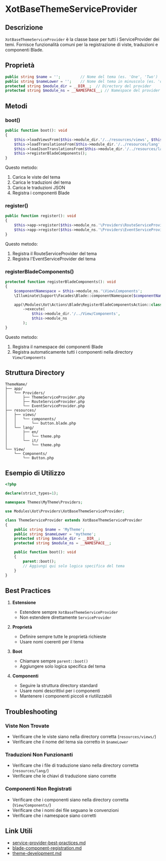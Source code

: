 # XotBaseThemeServiceProvider

## Descrizione

`XotBaseThemeServiceProvider` è la classe base per tutti i ServiceProvider dei temi. Fornisce funzionalità comuni per la registrazione di viste, traduzioni e componenti Blade.

## Proprietà

```php
public string $name = '';         // Nome del tema (es. 'One', 'Two')
public string $nameLower = '';    // Nome del tema in minuscolo (es. 'one', 'two')
protected string $module_dir = __DIR__;  // Directory del provider
protected string $module_ns = __NAMESPACE__; // Namespace del provider
```

## Metodi

### boot()

```php
public function boot(): void
{
    $this->loadViewsFrom($this->module_dir.'/../resources/views', $this->nameLower);
    $this->loadTranslationsFrom($this->module_dir.'/../resources/lang', $this->nameLower);
    $this->loadJsonTranslationsFrom($this->module_dir.'/../resources/lang');
    $this->registerBladeComponents();
}
```

Questo metodo:
1. Carica le viste del tema
2. Carica le traduzioni del tema
3. Carica le traduzioni JSON
4. Registra i componenti Blade

### register()

```php
public function register(): void
{
    $this->app->register($this->module_ns.'\Providers\RouteServiceProvider');
    $this->app->register($this->module_ns.'\Providers\EventServiceProvider');
}
```

Questo metodo:
1. Registra il RouteServiceProvider del tema
2. Registra l'EventServiceProvider del tema

### registerBladeComponents()

```php
protected function registerBladeComponents(): void
{
    $componentNamespace = $this->module_ns.'\View\Components';
    \Illuminate\Support\Facades\Blade::componentNamespace($componentNamespace, $this->nameLower);

    app(\Modules\Xot\Actions\Blade\RegisterBladeComponentsAction::class)
        ->execute(
            $this->module_dir.'/../View/Components',
            $this->module_ns
        );
}
```

Questo metodo:
1. Registra il namespace dei componenti Blade
2. Registra automaticamente tutti i componenti nella directory `View/Components`

## Struttura Directory

```
ThemeName/
├── app/
│   └── Providers/
│       ├── ThemeServiceProvider.php
│       ├── RouteServiceProvider.php
│       └── EventServiceProvider.php
├── resources/
│   ├── views/
│   │   └── components/
│   │       └── button.blade.php
│   └── lang/
│       ├── en/
│       │   └── theme.php
│       └── it/
│           └── theme.php
└── View/
    └── Components/
        └── Button.php
```

## Esempio di Utilizzo

```php
<?php

declare(strict_types=1);

namespace Themes\MyTheme\Providers;

use Modules\Xot\Providers\XotBaseThemeServiceProvider;

class ThemeServiceProvider extends XotBaseThemeServiceProvider
{
    public string $name = 'MyTheme';
    public string $nameLower = 'mytheme';
    protected string $module_dir = __DIR__;
    protected string $module_ns = __NAMESPACE__;

    public function boot(): void
    {
        parent::boot();
        // Aggiungi qui solo logica specifica del tema
    }
}
```

## Best Practices

1. **Estensione**
   - Estendere sempre `XotBaseThemeServiceProvider`
   - Non estendere direttamente `ServiceProvider`

2. **Proprietà**
   - Definire sempre tutte le proprietà richieste
   - Usare nomi coerenti per il tema

3. **Boot**
   - Chiamare sempre `parent::boot()`
   - Aggiungere solo logica specifica del tema

4. **Componenti**
   - Seguire la struttura directory standard
   - Usare nomi descrittivi per i componenti
   - Mantenere i componenti piccoli e riutilizzabili

## Troubleshooting

### Viste Non Trovate
- Verificare che le viste siano nella directory corretta (`resources/views/`)
- Verificare che il nome del tema sia corretto in `$nameLower`

### Traduzioni Non Funzionanti
- Verificare che i file di traduzione siano nella directory corretta (`resources/lang/`)
- Verificare che le chiavi di traduzione siano corrette

### Componenti Non Registrati
- Verificare che i componenti siano nella directory corretta (`View/Components/`)
- Verificare che i nomi dei file seguano le convenzioni
- Verificare che i namespace siano corretti

## Link Utili
- [service-provider-best-practices.md](service-provider-best-practices.md)
- [blade-component-registration.md](blade-component-registration.md)
- [theme-development.md](theme-development.md) 